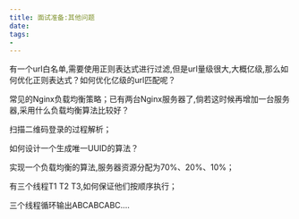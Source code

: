 ```yaml
---
title: 面试准备:其他问题
date: 
tags:
- 
---
```


<!-- TOC -->


<!-- /TOC -->

有一个url白名单,需要使用正则表达式进行过滤,但是url量级很大,大概亿级,那么如何优化正则表达式？如何优化亿级的url匹配呢？

常见的Nginx负载均衡策略；已有两台Nginx服务器了,倘若这时候再增加一台服务器,采用什么负载均衡算法比较好？

扫描二维码登录的过程解析；

如何设计一个生成唯一UUID的算法？

实现一个负载均衡的算法,服务器资源分配为70%、20%、10%；

有三个线程T1 T2 T3,如何保证他们按顺序执行；

三个线程循环输出ABCABCABC....